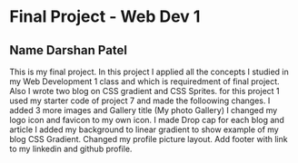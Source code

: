 # Final Project - Web Dev 1
## Name Darshan Patel
This is my final project. In this project I applied all the concepts I studied in my Web Development 1 class and which is requiredment of final project.
Also I wrote two blog on CSS gradient and CSS Sprites. 
for this project 1 used my starter code of project 7 and made the folloowing changes.
I added 3 more images and Gallery title (My photo Gallery)
I changed my logo icon and favicon to my own icon.
I made Drop cap for each blog and article
I added my background to linear gradient to show example of my blog CSS Gradient.
Changed my profile picture layout.
Add footer with link to my linkedin and github profile.
